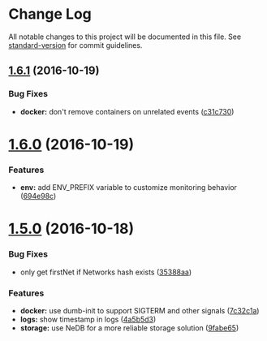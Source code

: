 # Change Log

All notable changes to this project will be documented in this file. See [standard-version](https://github.com/conventional-changelog/standard-version) for commit guidelines.

<a name="1.6.1"></a>
## [1.6.1](https://github.com/joakimbeng/katalog/compare/v1.6.0...v1.6.1) (2016-10-19)


### Bug Fixes

* **docker:** don't remove containers on unrelated events ([c31c730](https://github.com/joakimbeng/katalog/commit/c31c730))



<a name="1.6.0"></a>
# [1.6.0](https://github.com/joakimbeng/katalog/compare/v1.5.0...v1.6.0) (2016-10-19)


### Features

* **env:** add ENV_PREFIX variable to customize monitoring behavior ([694e98c](https://github.com/joakimbeng/katalog/commit/694e98c))



<a name="1.5.0"></a>
# [1.5.0](https://github.com/joakimbeng/katalog/compare/1.4.2...v1.5.0) (2016-10-18)


### Bug Fixes

* only get firstNet if Networks hash exists ([35388aa](https://github.com/joakimbeng/katalog/commit/35388aa))


### Features

* **docker:** use dumb-init to support SIGTERM and other signals ([7c32c1a](https://github.com/joakimbeng/katalog/commit/7c32c1a))
* **logs:** show timestamp in logs ([4a5b5d3](https://github.com/joakimbeng/katalog/commit/4a5b5d3))
* **storage:** use NeDB for a more reliable storage solution ([9fabe65](https://github.com/joakimbeng/katalog/commit/9fabe65))
